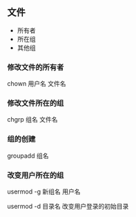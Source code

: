 
## 文件

* 所有者
* 所在组
* 其他组

### 修改文件的所有者

chown 用户名 文件名

### 修改文件所在的组

chgrp 组名 文件名

### 组的创建

groupadd 组名

### 改变用户所在的组

usermod -g 新组名 用户名

usermod -d 目录名 改变用户登录的初始目录
